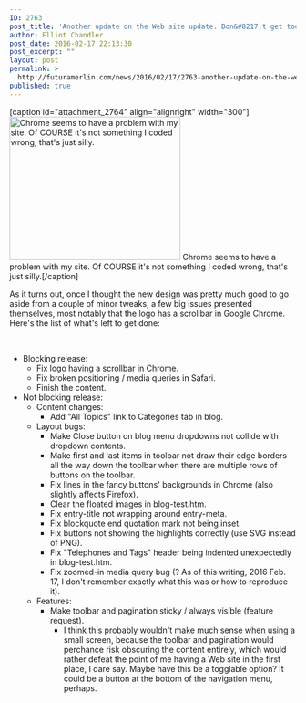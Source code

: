 ```yaml
---
ID: 2763
post_title: 'Another update on the Web site update. Don&#8217;t get too excited, I guess.'
author: Elliot Chandler
post_date: 2016-02-17 22:13:30
post_excerpt: ""
layout: post
permalink: >
  http://futuramerlin.com/news/2016/02/17/2763-another-update-on-the-web-site-update-dont-get-too-excited-i-guess/
published: true
---
```

[caption id="attachment_2764" align="alignright" width="300"]<a href="http://futuramerlin.com/c/wp-content/uploads/2016/02/Screen-Shot-2016-02-17-at-21.50.41.39700.-0500.png" rel="attachment wp-att-2764"><img class="size-medium wp-image-2764" src="http://futuramerlin.com/c/wp-content/uploads/2016/02/Screen-Shot-2016-02-17-at-21.50.41.39700.-0500-300x251.png" alt="Chrome seems to have a problem with my site. Of COURSE it's not something I coded wrong, that's just silly." width="300" height="251" /></a> Chrome seems to have a problem with my site. Of COURSE it's not something I coded wrong, that's just silly.[/caption]

As it turns out, once I thought the new design was pretty much good to go aside from a couple of minor tweaks, a few big issues presented themselves, most notably that the logo has a scrollbar in Google Chrome. Here's the list of what's left to get done:

&nbsp;
<ul>
	<li>Blocking release:
<ul>
	<li>Fix logo having a scrollbar in Chrome.</li>
	<li>Fix broken positioning / media queries in Safari.</li>
	<li>Finish the content.</li>
</ul>
</li>
	<li>Not blocking release:
<ul>
	<li>Content changes:
<ul>
	<li>Add "All Topics" link to Categories tab in blog.</li>
</ul>
</li>
	<li>Layout bugs:
<ul>
	<li>Make Close button on blog menu dropdowns not collide with dropdown contents.</li>
	<li>Make first and last items in toolbar not draw their edge borders all the way down the toolbar when there are multiple rows of buttons on the toolbar.</li>
	<li>Fix lines in the fancy buttons' backgrounds in Chrome (also slightly affects Firefox).</li>
	<li>Clear the floated images in blog-test.htm.</li>
	<li>Fix entry-title not wrapping around entry-meta.</li>
	<li>Fix blockquote end quotation mark not being inset.</li>
	<li>Fix buttons not showing the highlights correctly (use SVG instead of PNG).</li>
	<li>Fix "Telephones and Tags" header being indented unexpectedly in blog-test.htm.</li>
	<li>Fix zoomed-in media query bug (? As of this writing, 2016 Feb. 17, I don't remember exactly what this was or how to reproduce it).</li>
</ul>
</li>
	<li>Features:
<ul>
	<li>Make toolbar and pagination sticky / always visible (feature request).
<ul>
	<li>I think this probably wouldn't make much sense when using a small screen, because the toolbar and pagination would perchance risk obscuring the content entirely, which would rather defeat the point of me having a Web site in the first place, I dare say. Maybe have this be a togglable option? It could be a button at the bottom of the navigation menu, perhaps.</li>
</ul>
</li>
</ul>
</li>
</ul>
</li>
</ul>